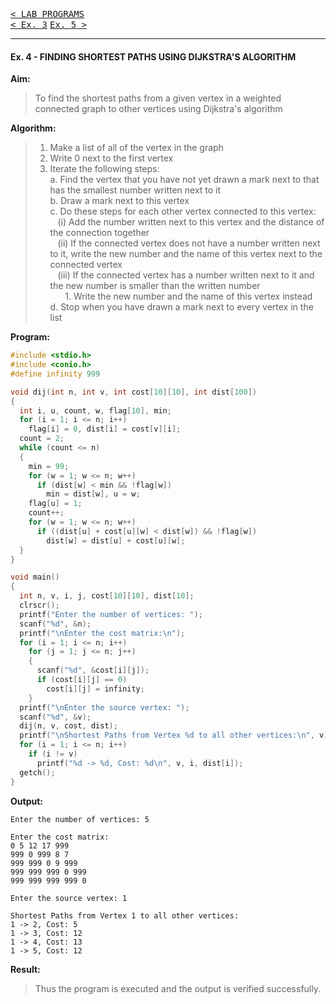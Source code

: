 [<kbd>< LAB PROGRAMS</kbd>](../README.md#lab-programs)  
[<kbd>< Ex. 3</kbd>](../lab_programs/e3.md)
[<kbd> Ex. 5 ></kbd>](../lab_programs/e5.md)

---

#### Ex. 4 - FINDING SHORTEST PATHS USING DIJKSTRA'S ALGORITHM

**Aim:**
> To find the shortest paths from a given vertex in a weighted connected graph to other vertices using Dijkstra's algorithm

**Algorithm:**
> 1. Make a list of all of the vertex in the graph  
> 2. Write 0 next to the first vertex  
> 3. Iterate the following steps:  
>   a. Find the vertex that you have not yet drawn a mark next to that has the
smallest number written next to it  
>   b. Draw a mark next to this vertex  
>   c. Do these steps for each other vertex connected to this vertex:  
       (i) Add the number written next to this vertex and the distance of the connection together  
       (ii) If the connected vertex does not have a number written next to it, write the new number and the name of this vertex next to the connected vertex  
       (iii) If the connected vertex has a number written next to it and the new number is smaller than the written number  
          1. Write the new number and the name of this vertex instead  
>   d. Stop when you have drawn a mark next to every vertex in the list

**Program:**
```c
#include <stdio.h>
#include <conio.h>
#define infinity 999

void dij(int n, int v, int cost[10][10], int dist[100])
{
  int i, u, count, w, flag[10], min;
  for (i = 1; i <= n; i++)
    flag[i] = 0, dist[i] = cost[v][i];
  count = 2;
  while (count <= n)
  {
    min = 99;
    for (w = 1; w <= n; w++)
      if (dist[w] < min && !flag[w])
        min = dist[w], u = w;
    flag[u] = 1;
    count++;
    for (w = 1; w <= n; w++)
      if ((dist[u] + cost[u][w] < dist[w]) && !flag[w])
        dist[w] = dist[u] + cost[u][w];
  }
}

void main()
{
  int n, v, i, j, cost[10][10], dist[10];
  clrscr();
  printf("Enter the number of vertices: ");
  scanf("%d", &n);
  printf("\nEnter the cost matrix:\n");
  for (i = 1; i <= n; i++)
    for (j = 1; j <= n; j++)
    {
      scanf("%d", &cost[i][j]);
      if (cost[i][j] == 0)
        cost[i][j] = infinity;
    }
  printf("\nEnter the source vertex: ");
  scanf("%d", &v);
  dij(n, v, cost, dist);
  printf("\nShortest Paths from Vertex %d to all other vertices:\n", v);
  for (i = 1; i <= n; i++)
    if (i != v)
      printf("%d -> %d, Cost: %d\n", v, i, dist[i]);
  getch();
}
```

**Output:**
```
Enter the number of vertices: 5

Enter the cost matrix:
0 5 12 17 999
999 0 999 8 7
999 999 0 9 999
999 999 999 0 999
999 999 999 999 0

Enter the source vertex: 1

Shortest Paths from Vertex 1 to all other vertices:
1 -> 2, Cost: 5
1 -> 3, Cost: 12
1 -> 4, Cost: 13
1 -> 5, Cost: 12
```

**Result:**
> Thus the program is executed and the output is verified successfully.
